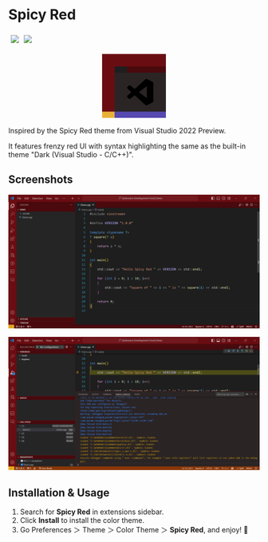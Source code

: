 # Spicy Red

<p><img src="https://img.shields.io/visual-studio-marketplace/d/lord-turmoil.spicy-red-vscode?label=Downloads&colorA=4A090D&colorB=6A0D12" style="margin: 5px;" /><img src="https://img.shields.io/visual-studio-marketplace/r/lord-turmoil.spicy-red-vscode?label=Ratings&colorA=4A090D&colorB=6A0D12" style="margin: 5px; "/></p>

<p style="text-align:center"><img src="assets/favicon.png" style="zoom:25%;" /></p>

Inspired by the Spicy Red theme from Visual Studio 2022 Preview.

It features frenzy red UI with syntax highlighting the same as the built-in theme "Dark (Visual Studio - C/C++)".

## Screenshots

![image-20240505145003024](assets/screenshot-1.png)

![image-20240505145151992](assets/screenshot-2.png)

## Installation & Usage

1. Search for **Spicy Red** in extensions sidebar.
2. Click **Install** to install the color theme.
3. Go Preferences ＞ Theme ＞ Color Theme ＞ **Spicy Red**, and enjoy! 🎉
